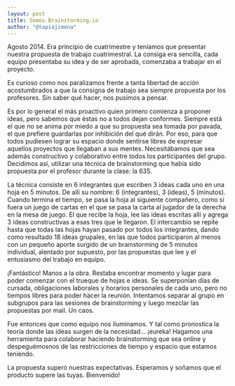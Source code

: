 ```yaml
---
layout: post
title: Somos Brainstorming.io
author: "@tapiajimena"
---
```


Agosto 2014. Era principio de cuatrimestre y teníamos que presentar nuestra propuesta de trabajo cuatrimestral. La consiga era sencilla, cada equipo presentaba su idea y de ser aprobada, comenzaba a trabajar en el proyecto.

Es curioso como nos paralizamos frente a tanta libertad de acción acostumbrados a que la consigna de trabajo sea siempre propuesta por los profesores. Sin saber qué hacer, nos pusimos a pensar.

Es por lo general el más proactivo quien primero comienza a proponer ideas, pero sabemos que éstas no a todos dejan conformes. Siempre está el que no se anima por miedo a que su propuesta sea tomada por pavada, el que prefiere guardarlas por inhibición del qué dirán. Por eso, para que todos pudiesen lograr su espacio donde sentirse libres de expresar aquellos proyectos que llegaban a sus mentes. Necesitábamos que sea además constructivo y colaborativo entre todos los participantes del grupo. Decidimos así, utilizar una técnica de brainstorming que había sido propuesta por el profesor durante la clase: la 635.

La técnica consiste en 6 integrantes que escriben 3 ideas cada uno en una hoja en 5 minutos. De allí su nombre: 6 (integrantes), 3 (ideas), 5 (minutos). Cuando termina el tiempo, se pasa la hoja al siguiente compañero, como si fuera un juego de cartas en el que se pasa la carta al jugador de la derecha en la mesa de juego. El que recibe la hoja, lee las ideas escritas allí y agrega 3 ideas constructivas a esas tres que le llegaron. El intercambio se repite hasta que todas las hojas hayan pasado por todos los integrantes, dando como resultado 18 ideas grupales, en las que todos participaron al menos con un pequeño aporte surgido de un brainstorming de 5 minutos individual, alentado por supuesto, por las propuestas que lee y el entusiasmo del trabajo en equipo.

¡Fantástico! Manos a la obra. Restaba encontrar momento y lugar para poder comenzar con el trueque de hojas e ideas. Se superponían días de cursada, obligaciones laborales y horarios personales de cada uno, pero no tiempos libres para poder hacer la reunión. Intentamos separar al grupo en subgrupos para las sesiones de brainstorming y luego mezclar las propuestas por mail. Un caos.

Fue entonces que como equipo nos iluminamos. Y tal como pronostica la teoría donde las ideas surgen de la necesidad… ¡eureka! Hagamos una herramienta para colaborar haciendo brainstorming que sea online y despeguémosnos de las restricciones de tiempo y espacio que estamos teniendo.

La propuesta superó nuestras expectativas. Esperamos y soñamos que el producto supere las tuyas. Bienvenido!

